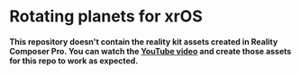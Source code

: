 # Rotating planets for xrOS

#### This repository doesn't contain the reality kit assets created in Reality Composer Pro. You can watch the [YouTube video](https://www.youtube.com/watch?v=VD4XP4WR3f0) and create those assets for this repo to work as expected. 
